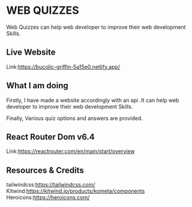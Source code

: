 # WEB QUIZZES

Web Quizzes can help web developer to improve their web development Skills.


## Live Website

Link:https://bucolic-griffin-5a15e0.netlify.app/

## What I am  doing

Firstly, I have made a website accordingly with an api .It can help web developer to improve their web development Skills.

Finally, Various quiz options and answers are provided.

## React Router Dom v6.4

Link:https://reactrouter.com/en/main/start/overview

## Resources & Credits

tailwindcss:https://tailwindcss.com/
Kitwind:https://kitwind.io/products/kometa/components
Heroicons:https://heroicons.com/